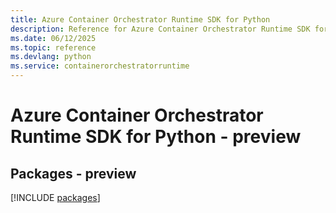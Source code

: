```yaml
---
title: Azure Container Orchestrator Runtime SDK for Python
description: Reference for Azure Container Orchestrator Runtime SDK for Python
ms.date: 06/12/2025
ms.topic: reference
ms.devlang: python
ms.service: containerorchestratorruntime
---
```

# Azure Container Orchestrator Runtime SDK for Python - preview
## Packages - preview
[!INCLUDE [packages](container-orchestrator-runtime-index.md)]